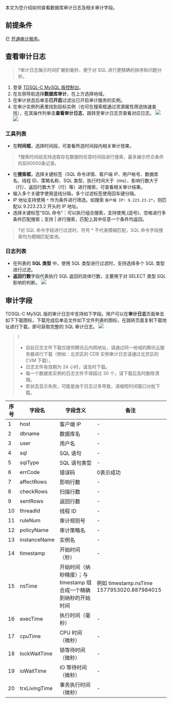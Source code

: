 本文为您介绍如何查看数据库审计日志及相关审计字段。

## 前提条件
已 [开通审计服务](https://cloud.tencent.com/document/product/1003/61568)。

## 查看审计日志
>?审计日志展示时间扩展到毫秒，便于对 SQL 进行更精确的排序和问题分析。
>
1. 登录 [TDSQL-C MySQL 版控制台](https://console.cloud.tencent.com/cynosdb/mysql#/)。
2. 在左侧导航选择**数据库审计**，在上方选择地域。
3. 在审计状态后单击**已开启**过滤出已开启审计服务的实例。
4. 在审计实例列表里找到目标实例（也可在搜索框通过资源属性筛选快速查找），在其操作列单击**查看审计日志**，跳转至审计日志页查看对应日志。
![](https://qcloudimg.tencent-cloud.cn/raw/37ad3caaef44669504eb6832a66f0088.png)
![](https://qcloudimg.tencent-cloud.cn/raw/201927c8bb040ccf8bd5d70d9012539d.png)

### 工具列表
 - 在**时间框**，选择时间段，可查看所选时间段内相关审计效果。
>?搜索时间段支持选取存在数据的任意时间段进行搜索，最多展示符合条件的前60000条记录。
 - 在**搜索框**，选择关键标签（SQL 命令详情、客户端 IP、用户帐号、数据库名、线程 ID、策略名称、SQL 类型、执行时间大于（ms）、影响行数大于（行）、返回行数大于（行）等）进行搜索，可查看相关审计结果。
  - 输入多个关键字使用竖线分隔，多个过滤标签使用回车键分隔。
  - IP 地址支持使用 `*` 作为条件进行筛选。如搜索 `客户端 IP: 9.223.23.2*`，则匹配以 9.223.23.2 开头的 IP 地址。
  - 选择关键标签“SQL 命令”：可以执行组合搜索，支持使用,(逗号)、空格进行多条件匹配搜索；支持 | 进行搜索，匹配上其中任意一个条件均返回。
>?对 SQL 命令字段进行过滤时，符号 * 不代表模糊匹配，SQL 命令字段搜索均为模糊匹配查询。
>

### 日志列表
- 在列表的 **SQL 类型** 中，使用 SQL 类型进行过滤时，支持选择多个 SQL 类型进行过滤。
- **返回行数**字段代表执行 SQL 返回的具体行数，主要用于对 SELECT 类型 SQL 影响的判断。
 ![](https://main.qcloudimg.com/raw/dae85ee28fa5c0329bf6138a08263ab3.png)

## 审计字段
TDSQL-C MySQL 版的审计日志中支持如下字段。用户可以在**审计日志**页面单击如下下载图标，下载完成后单击文件如下文件列表的图标，在跳转页面复制下载地址进行下载，即可获取完整的 SQL 审计日志。
![](https://qcloudimg.tencent-cloud.cn/raw/c6a1382cec431a648e8981110bff6bfd.png)
>!
>- 目前日志文件下载仅提供腾讯云内网地址，请通过同一地域的腾讯云服务器进行下载（例如：北京区的 CDB 实例审计日志请通过北京区的 CVM 下载）。
>- 日志文件有效期为 24 小时，请及时下载。
>- 每一个数据库实例的日志文件不得超过 30 个，请下载后及时删除清理。
>- 若状态显示失败，可能是由于日志过多导致，请缩短时间窗口分批下载。

| 序号 | 字段名        | 字段含义                                                     | 备注                                         |
| ---- | ------------- | ------------------------------------------------------------ | -------------------------------------- |
| 1    | host          | 客户端 IP                                                     |   -                                           |
| 2    | dbname        | 数据库名                                                     |  -                                            |
| 3    | user          | 用户名                                                       |      -                                        |
| 4    | sql           | SQL 语句                                                      |    -                                          |
| 5    | sqlType       | SQL 语句类型                                                  |   -                                           |
| 6    | errCode       | 错误码                                                       | 0表示成功                                    |
| 7    | affectRows    | 影响行数                                                     |     -                                         |
| 8    | checkRows     | 扫描行数                                                     |     -                                         |
| 9    | sentRows      | 返回行数                                                     |    -                                          |
| 10   | threadId      | 线程 ID                                                       |       -                                       |
| 11   | ruleNum       | 审计规则号                                                   |     -                                         |
| 12   | policyName    | 审计策略名                                                   |    -                                          |
| 13   | instanceName  | 实例名                                                       |    -                                          |
| 14   | timestamp     | 开始时间（秒）                                               |   -                                           |
| 15   | nsTime        | 开始时间（纳秒精度）；与 timestamp 组合成一个精确到纳秒的开始时间 | 例如 timestamp.nsTime 1577953020.887984015 |
| 16   | execTime      | 执行时间（毫秒）                                            |    -                                          |
| 17   | cpuTime       | CPU 时间（微秒）                                              |     -                                         |
| 18   | lockWaitTime  | 锁等待时间（微秒）                                           |    -                                          |
| 19   | ioWaitTime    | IO 等待时间（微秒）                                           |     -                                         |
| 20   | trxLivingTime | 事务执行时间（微秒）                                   |      -                                        |

